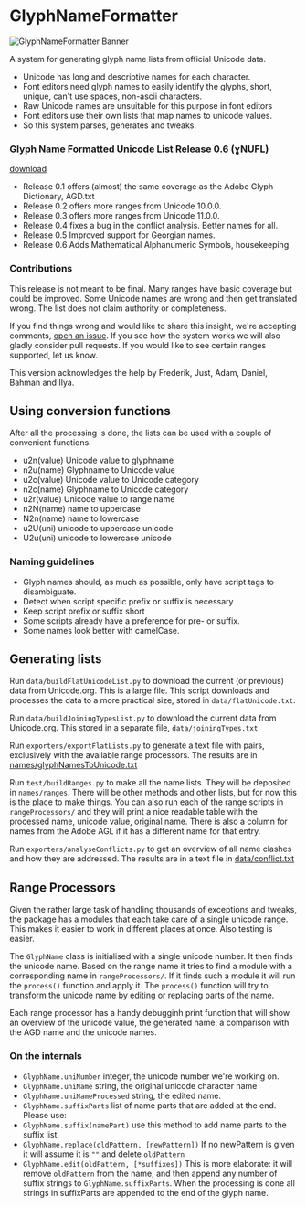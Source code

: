 # GlyphNameFormatter

![GlyphNameFormatter Banner](banner.png)

A system for generating glyph name lists from official Unicode data. 

* Unicode has long and descriptive names for each character.
* Font editors need glyph names to easily identify the glyphs, short, unique, can't use spaces, non-ascii characters.
* Raw Unicode names are unsuitable for this purpose in font editors
* Font editors use their own lists that map names to unicode values.
* So this system parses, generates and tweaks.

### Glyph Name Formatted Unicode List Release 0.6 (ɣNUFL)

[download](https://github.com/LettError/glyphNameFormatter/releases)

* Release 0.1 offers (almost) the same coverage as the Adobe Glyph Dictionary, AGD.txt
* Release 0.2 offers more ranges from Unicode 10.0.0.
* Release 0.3 offers more ranges from Unicode 11.0.0.
* Release 0.4 fixes a bug in the conflict analysis. Better names for all.
* Release 0.5 Improved support for Georgian names.
* Release 0.6 Adds Mathematical Alphanumeric Symbols, housekeeping

### Contributions

This release is not meant to be final. Many ranges have basic coverage but could be improved. Some Unicode names are wrong and then get translated wrong. The list does not claim authority or completeness. 

If you find things wrong and would like to share this insight, we're accepting comments, [open an issue](https://github.com/LettError/glyphNameFormatter/issues). If you see how the system works we will also gladly consider pull requests. If you would like to see certain ranges supported, let us know.

This version acknowledges the help by Frederik, Just, Adam, Daniel, Bahman and Ilya.

## Using conversion functions

After all the processing is done, the lists can be used with a couple of convenient functions.

* u2n(value) Unicode value to glyphname
* n2u(name) Glyphname to Unicode value
* u2c(value) Unicode value to Unicode category
* n2c(name) Glyphname to Unicode category
* u2r(value) Unicode value to range name
* n2N(name) name to uppercase
* N2n(name) name to lowercase
* u2U(uni) unicode to uppercase unicode
* U2u(uni) unicode to lowercase unicode

### Naming guidelines

* Glyph names should, as much as possible, only have script tags to disambiguate.
* Detect when script specific prefix or suffix is necessary
* Keep script prefix or suffix short
* Some scripts already have a preference for pre- or suffix.
* Some names look better with camelCase.

## Generating lists

Run `data/buildFlatUnicodeList.py` to download the current (or previous) data from Unicode.org. This is a large file. This script downloads and processes the data to a  more practical size, stored in `data/flatUnicode.txt`.

Run `data/buildJoiningTypesList.py` to download the current data from Unicode.org. This stored in a separate file, `data/joiningTypes.txt`

Run `exporters/exportFlatLists.py` to generate a text file with <name> <unicode> pairs, exclusively with the available range processors. The results are in [names/glyphNamesToUnicode.txt](https://github.com/LettError/glyphNameFormatter/blob/master/Lib/glyphNameFormatter/names/glyphNamesToUnicode.txt)

Run `test/buildRanges.py` to make all the name lists. They will be deposited in `names/ranges`. There will be other methods and other lists, but for now this is the place to make things.
You can also run each of the range scripts in `rangeProcessors/` and they will print a nice readable table with the processed name, unicode value, original name. There is also a column for names from the Adobe AGL if it has a different name for that entry. 

Run `exporters/analyseConflicts.py` to get an overview of all name clashes and how they are addressed. The results are in a text file in [data/conflict.txt](https://github.com/LettError/glyphNameFormatter/blob/master/Lib/glyphNameFormatter/data/conflict.txt)

## Range Processors

Given the rather large task of handling thousands of exceptions and tweaks, the package has a modules that each take care of a single unicode range. This makes it easier to work in different places at once. Also testing is easier.

The `GlyphName` class is initialised with a single unicode number. It then finds the unicode name. Based on the range name it tries to find a module with a corresponding name in `rangeProcessors/`. If it finds such a module it will run the `process()` function and apply it. The `process()` function will try to transform the unicode name by editing or replacing parts of the name.

Each range processor has a handy debugginh print function that will show an overview of the unicode value, the generated name, a comparison with the AGD name and the unicode names.

### On the internals

* `GlyphName.uniNumber` integer, the unicode number we're working on.
* `GlyphName.uniName` string, the original unicode character name
* `GlyphName.uniNameProcessed` string, the edited name.
* `GlyphName.suffixParts` list of name parts that are added at the end. Please use:
* `GlyphName.suffix(namePart)` use this method to add name parts to the suffix list.
* `GlyphName.replace(oldPattern, [newPattern])` If no newPattern is given it will assume it is `""` and delete `oldPattern`
* `GlyphName.edit(oldPattern, [*suffixes])` This is more elaborate: it will remove `oldPattern` from the name, and then append any number of suffix strings to `GlyphName.suffixParts`. When the processing is done all strings in suffixParts are appended to the end of the glyph name.

